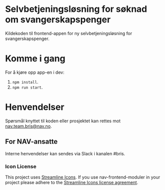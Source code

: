 # Selvbetjeningsløsning for søknad om svangerskapspenger

Kildekoden til frontend-appen for ny selvbetjeningsløsning for
svangerskapspenger.

# Komme i gang

For å kjøre opp app-en i dev:

1.  `npm install`.
2.  `npm run start`.

# Henvendelser

Spørsmål knyttet til koden eller prosjektet kan rettes mot nav.team.bris@nav.no.

## For NAV-ansatte

Interne henvendelser kan sendes via Slack i kanalen #bris.

### Icon License

This project uses [Streamline Icons](http://www.streamlineicons.com/). If you use nav-frontend-moduler in your project please adhere to the [Streamline Icons license agreement](http://www.streamlineicons.com/license.html).
